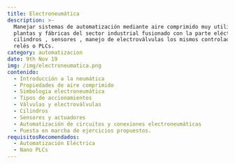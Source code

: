 ```yaml
---
title: Electroneumática
description: >-
  Manejar sistemas de automatización mediante aire comprimido muy utilizado en
  plantas y fábricas del sector industrial fusionado con la parte eléctrica,
  cilindros , sensores , manejo de electroválvulas los mismos controlados con
  relés o PLCs. 
category: automatizacion
date: 9th Nov 19
img: /img/electroneumatica.png
contenido:
  - Introducción a la neumática
  - Propiedades de aire comprimido
  - Simbologia electroneumática
  - Tipos de accionamientos
  - Válvulas y electroválvulas
  - Cilindros
  - Sensores y actuadores
  - Automatización de circuitos y conexiones electroneumáticas
  - Puesta en marcha de ejercicios propuestos.
requisitosRecomendados:
  - Automatización Eléctrica
  - Nano PLCs
---
```



